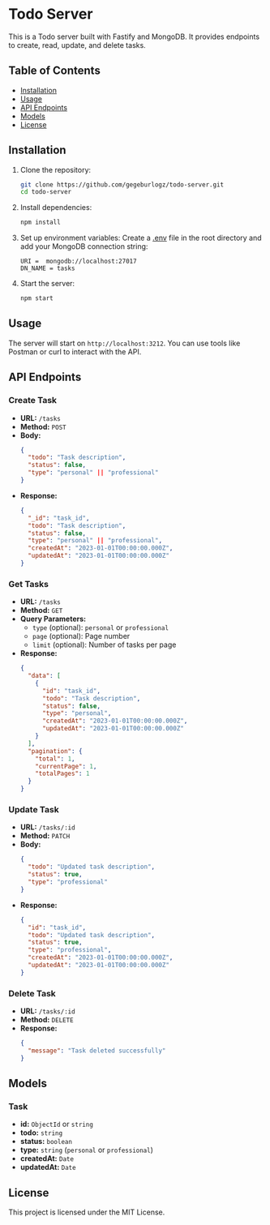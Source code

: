 # Todo Server

This is a Todo server built with Fastify and MongoDB. It provides endpoints to create, read, update, and delete tasks.

## Table of Contents

- [Installation](#installation)
- [Usage](#usage)
- [API Endpoints](#api-endpoints)
- [Models](#models)
- [License](#license)

## Installation

1. Clone the repository:
    ```sh
    git clone https://github.com/gegeburlogz/todo-server.git
    cd todo-server
    ```

2. Install dependencies:
    ```sh
    npm install
    ```

3. Set up environment variables:
    Create a [.env](http://_vscodecontentref_/0) file in the root directory and add your MongoDB connection string:
    ```env
    URI =  mongodb://localhost:27017
    DN_NAME = tasks
    ```

4. Start the server:
    ```sh
    npm start
    ```

## Usage

The server will start on `http://localhost:3212`. You can use tools like Postman or curl to interact with the API.

## API Endpoints

### Create Task

- **URL:** `/tasks`
- **Method:** `POST`
- **Body:**
    ```json
    {
      "todo": "Task description",
      "status": false,
      "type": "personal" || "professional"
    }
    ```
- **Response:**
    ```json
    {
      "_id": "task_id",
      "todo": "Task description",
      "status": false,
      "type": "personal" || "professional",
      "createdAt": "2023-01-01T00:00:00.000Z",
      "updatedAt": "2023-01-01T00:00:00.000Z"
    }
    ```

### Get Tasks

- **URL:** `/tasks`
- **Method:** `GET`
- **Query Parameters:**
    - `type` (optional): `personal` or `professional`
    - `page` (optional): Page number
    - `limit` (optional): Number of tasks per page
- **Response:**
    ```json
    {
      "data": [
        {
          "id": "task_id",
          "todo": "Task description",
          "status": false,
          "type": "personal",
          "createdAt": "2023-01-01T00:00:00.000Z",
          "updatedAt": "2023-01-01T00:00:00.000Z"
        }
      ],
      "pagination": {
        "total": 1,
        "currentPage": 1,
        "totalPages": 1
      }
    }
    ```

### Update Task

- **URL:** `/tasks/:id`
- **Method:** `PATCH`
- **Body:**
    ```json
    {
      "todo": "Updated task description",
      "status": true,
      "type": "professional"
    }
    ```
- **Response:**
    ```json
    {
      "id": "task_id",
      "todo": "Updated task description",
      "status": true,
      "type": "professional",
      "createdAt": "2023-01-01T00:00:00.000Z",
      "updatedAt": "2023-01-01T00:00:00.000Z"
    }
    ```

### Delete Task

- **URL:** `/tasks/:id`
- **Method:** `DELETE`
- **Response:**
    ```json
    {
      "message": "Task deleted successfully"
    }
    ```

## Models

### Task

- **id:** `ObjectId` or `string`
- **todo:** `string`
- **status:** `boolean`
- **type:** `string` (`personal` or `professional`)
- **createdAt:** `Date`
- **updatedAt:** `Date`

## License

This project is licensed under the MIT License.
